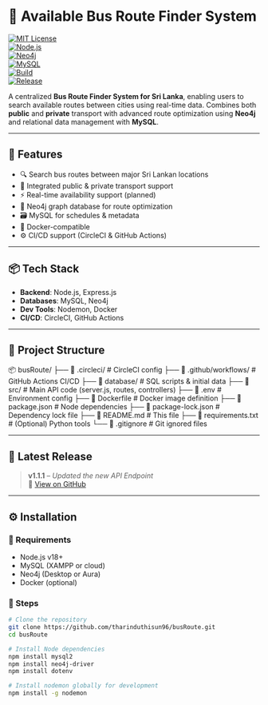 # 🚌 Available Bus Route Finder System

[![MIT License](https://img.shields.io/badge/license-MIT-blue.svg)](LICENSE)  
[![Node.js](https://img.shields.io/badge/Node.js-v18+-green.svg)](https://nodejs.org/)  
[![Neo4j](https://img.shields.io/badge/Graph-DB%3A%20Neo4j-blue.svg)](https://neo4j.com/)  
[![MySQL](https://img.shields.io/badge/Relational-DB%3A%20MySQL-lightgrey.svg)](https://www.mysql.com/)  
[![Build](https://img.shields.io/github/actions/workflow/status/tharinduthisun96/busRoute/main.yml?label=build)](https://github.com/tharinduthisun96/busRoute/actions)  
[![Release](https://img.shields.io/github/v/release/tharinduthisun96/busRoute)](https://github.com/tharinduthisun96/busRoute/releases)

A centralized **Bus Route Finder System for Sri Lanka**, enabling users to search available routes between cities using real-time data. Combines both **public** and **private** transport with advanced route optimization using **Neo4j** and relational data management with **MySQL**.

---

## 🚀 Features

- 🔍 Search bus routes between major Sri Lankan locations
- 🔄 Integrated public & private transport support
- ⚡ Real-time availability support (planned)
- 🧠 Neo4j graph database for route optimization
- 🗃️ MySQL for schedules & metadata
- 🐳 Docker-compatible
- ⚙️ CI/CD support (CircleCI & GitHub Actions)

---

## 📦 Tech Stack

- **Backend**: Node.js, Express.js
- **Databases**: MySQL, Neo4j
- **Dev Tools**: Nodemon, Docker
- **CI/CD**: CircleCI, GitHub Actions

---

## 📁 Project Structure

📦 busRoute/
├── 📁 .circleci/              # CircleCI config
├── 📁 .github/workflows/      # GitHub Actions CI/CD
├── 📁 database/               # SQL scripts & initial data
├── 📁 src/                    # Main API code (server.js, routes, controllers)
├── 📄 .env                    # Environment config
├── 📄 Dockerfile              # Docker image definition
├── 📄 package.json            # Node dependencies
├── 📄 package-lock.json       # Dependency lock file
├── 📄 README.md               # This file
├── 📄 requirements.txt        # (Optional) Python tools
└── 📄 .gitignore              # Git ignored files


---

## 🧪 Latest Release

> **v1.1.1** – *Updated the new API Endpoint*  
> 🔗 [View on GitHub](https://github.com/tharinduthisun96/busRoute/releases/tag/1.1.1)

---

## ⚙️ Installation

### 🔧 Requirements

- Node.js v18+
- MySQL (XAMPP or cloud)
- Neo4j (Desktop or Aura)
- Docker (optional)

### 🔨 Steps

```bash
# Clone the repository
git clone https://github.com/tharinduthisun96/busRoute.git
cd busRoute

# Install Node dependencies
npm install mysql2
npm install neo4j-driver
npm install dotenv

# Install nodemon globally for development
npm install -g nodemon


